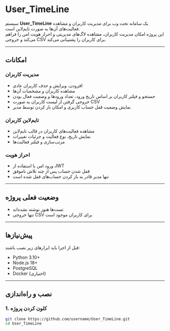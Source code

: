 # User_TimeLine

سیستم **User_TimeLine** یک سامانه تحت وب برای مدیریت کاربران و مشاهده فعالیت‌های آن‌ها به صورت تایم‌لاین است.  
این پروژه امکان مدیریت کاربران، مشاهده لاگ‌های مدیریتی و احراز هویت امن را فراهم می‌کند و خروجی CSV برای کاربران را پشتیبانی می‌کند.

---

## امکانات

### مدیریت کاربران

- افزودن، ویرایش و حذف کاربران عادی
- مشاهده کاربران و مشخصات آن‌ها
- جستجو و فیلتر کاربران بر اساس تاریخ ورود، تعداد ورودها و وضعیت فعال بودن
- خروجی گرفتن از لیست کاربران به صورت CSV
- نمایش وضعیت قفل حساب کاربری و امکان باز کردن توسط مدیر

### تایم‌لاین کاربران

- مشاهده فعالیت‌های کاربران در قالب تایم‌لاین
- نمایش تاریخ، نوع فعالیت و جزئیات تغییرات
- مرتب‌سازی و فیلتر فعالیت‌ها

### احراز هویت

- ورود امن با استفاده از JWT
- قفل شدن حساب پس از چند تلاش ناموفق
- تنها مدیر قادر به باز کردن حساب‌های قفل شده است

---

## وضعیت فعلی پروژه

- تست‌ها هنوز نوشته نشده‌اند
- تنها خروجی CSV برای کاربران موجود است

---

## پیش‌نیازها

قبل از اجرا باید ابزارهای زیر نصب باشند:

- Python 3.10+
- Node.js 18+
- PostgreSQL
- Docker (اختیاری)

---

## نصب و راه‌اندازی

### 1. کلون کردن پروژه

```bash
git clone https://github.com/username/User_TimeLine.git
cd User_TimeLine

